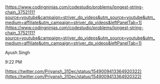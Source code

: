 [https://www.codingninjas.com/codestudio/problems/longest-string-chain_3752111?source=youtube&campaign=striver_dp_videos&utm_source=youtube&utm_medium=affiliate&utm_campaign=striver_dp_videos&leftPanelTab=1](https://www.codingninjas.com/codestudio/problems/longest-string-chain_3752111?source=youtube&campaign=striver_dp_videos&utm_source=youtube&utm_medium=affiliate&utm_campaign=striver_dp_videos&leftPanelTab=1)

Ayush Singh

9:22 PM

[https://twitter.com/Priyansh_31Dec/status/1549009413364920322](https://twitter.com/Priyansh_31Dec/status/1549009413364920322)